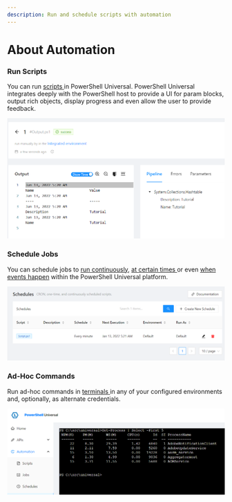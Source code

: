 ```yaml
---
description: Run and schedule scripts with automation
---
```


# About Automation

### Run Scripts

You can run [scripts ](scripts/)in PowerShell Universal. PowerShell Universal integrates deeply with the PowerShell host to provide a UI for param blocks, output rich objects, display progress and even allow the user to provide feedback.

![](<../.gitbook/assets/image (305) (1) (1).png>)

### Schedule Jobs

You can schedule jobs to [run continuously](schedules.md#continuous), [at certain times ](schedules.md#cron)or even [when events happen](triggers.md) within the PowerShell Universal platform.

![](<../.gitbook/assets/image (294).png>)

### Ad-Hoc Commands

Run ad-hoc commands in [terminals ](terminals.md)in any of your configured environments and, optionally, as alternate credentials.

![](<../.gitbook/assets/image (310) (1) (1) (2) (1).png>)

